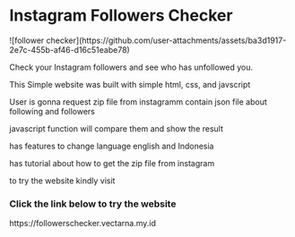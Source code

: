 <h1>Instagram Followers Checker</h1>
![follower checker](https://github.com/user-attachments/assets/ba3d1917-2e7c-455b-af46-d16c51eabe78)

<p>Check your Instagram followers and see who has unfollowed you.</p>
<p>This Simple website was built with simple html, css, and javscript</p>
<p>User is gonna request zip file from instagramm contain json file about following and followers</p>
<p>javascript function will compare them and show the result</p>
<p>has features to change language english and Indonesia</p>
<p>has tutorial about how to get the zip file from instagram</p>
<p>to try the website kindly visit</p>
<h3>Click the link below to try the website</h3>
https://followerschecker.vectarna.my.id
